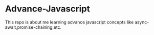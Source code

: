 # Advance-Javascript
This repo is about me learning advance javascript concepts like async-await,promise-chaining,etc.
